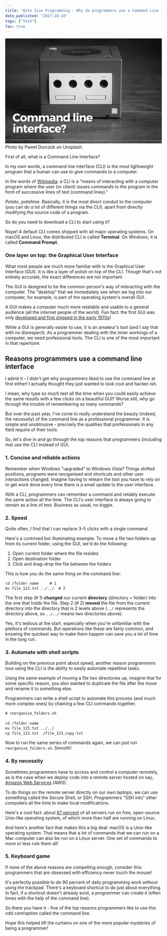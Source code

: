 ```yaml
---
title: "Bite Size Programming - Why do programmers use a Command Line Interface?"
date_published: "2017-10-18"
tags: ["Tech"]
fav: true
---
```


![why programmers use command line interface banner nickang blog](images/why-programmers-use-command-line-interface-banner-nickang-blog.png) Photo by Paweł Durczok on Unsplash

First of all, what is a Command Line Interface?

In my own words, a command line interface (CLI) is the most lightweight program that a human can use to give commands to a computer.

In the words of [Wikipedia](https://en.wikipedia.org/wiki/Command-line_interface): a CLI is a "means of interacting with a computer program where the user (or client) issues commands to the program in the form of successive lines of text (command lines)."

_Potato, potahtoe_. Basically, it is the most direct conduit to the computer (you can do _a lot_ of different things via the CLI), apart from directly modifying the source code of a program.

So do you need to download a CLI to start using it?

Nope! A default CLI comes shipped with all major operating systems. On macOS and Linux, the distributed CLI is called **Terminal**. On Windows, it is called **Command Prompt**.

### One layer on top: the Graphical User Interface

What most people are much more familiar with is the Graphical User Interface (GUI). It is like a layer of polish on top of the CLI. Though that's not entirely accurate, the exact differences are not important.

The GUI is designed to be the common person's way of interacting with the computer. The "desktop" that we immediately see when we log into our computer, for example, is part of the operating system's overall GUI.

A GUI makes a computer much more relatable and usable to a general audience (all the internet people of the world). Fun fact: the first GUI was only [developed and first shipped in the early 1970s](https://en.wikipedia.org/wiki/History_of_the_graphical_user_interface)!

While a GUI is generally easier to use, it is an amateur's tool (and I say that with no disrespect). As a programmer dealing with the inner workings of a computer, we need professional tools. The CLI is one of the most important in that repertoire.

## Reasons programmers use a command line interface

I admit it - I didn't get why programmers liked to use the command line at first either! I actually thought they just wanted to look cool and hacker-ish.

I mean, why type so much text all the time when you could easily achieve the same results with a few clicks on a beautiful GUI? Worse still, why go through the trouble of remembering so many commands?

But over the past year, I've come to really understand the beauty (indeed, the necessity) of the command line as a professional programmer. It is simple and unobtrusive - precisely the qualities that professionals in any field require of their tools.

So, let's dive in and go through the top reasons that programmers (including me) use the CLI instead of GUI.

### 1\. Concise and reliable actions

Remember when Windows "upgraded" to Windows Vista? Things shifted positions, programs were reorganised and shortcuts and other user interactions changed. Imagine having to relearn the tool you have to rely on to get work done every time there is a small update to the user interface.

With a CLI, programmers can remember a command and reliably execute the same action all the time. The CLI's user interface is always going to remain as a line of text. Business as usual, no biggie.

### 2\. Speed

Quite often, I find that I can replace 3-5 clicks with a single command.

Here's a contrived but illuminating example. To move a file two folders up from its current folder, using the GUI, we'd do the following:

1. Open current folder where the file resides
2. Open destination folder
3. Click and drag-drop the file between the folders

This is how you do the same thing on the command line:

```shell
cd /folder_name     # 1
mv file_123.txt ../../  # 2
```

The first step (# 1) **changed** our current **directory** (directory = folder) into the one that holds the file. Step 2 (# 2) **moved** the file from the current directory into the directory that is 2 levels above (`../` represents the directory above, so `../../` means two directories above).

Yes, it's tedious at the start, especially when you're unfamiliar with the plethora of commands. But operations like these are fairly common, and knowing the quickest way to make them happen can save you a lot of time in the long run.

### 3\. Automate with shell scripts

Building on the previous point about speed, another reason programmers love using the CLI is the ability to easily automate repetitive tasks.

Using the same example of moving a file two directories up, imagine that for some specific reason, you also wanted to duplicate the file after the move and rename it to something else.

Programmers can write a shell script to automate this process (and much more complex ones) by chaining a few CLI commands together.

```shell
# reorganise_folders.sh

cd /folder_name                 
mv file_123.txt ../../
cp file_123.txt ./file_123_copy.txt
```

Now to run the same series of commands again, we can just run `reorganise_folders.sh`. Smooth!

### 4\. By necessity

Sometimes programmers have to access and control a computer remotely, as is the case when we deploy code into a remote server hosted on say, [Amazon Web Services](https://aws.amazon.com/) (AWS).

To do things on the remote server directly on our own laptops, we can use something called the Secure Shell, or SSH. Programmers "SSH into" other computers all the time to make local modifications.

Here's a cool fact: about [67 percent](https://www.wired.com/2016/08/linux-took-web-now-taking-world/) of all servers run on free, open-source Unix-like operating system, of which more than half are running on Linux.

And here's another fact that makes this a big deal: macOS is a Unix-like operating system. That means that a lot of commands that we can run on a Mac computer can also be run on a Linux server. One set of commands to more or less rule them all!

### 5\. Keyboard game

If none of the above reasons are compelling enough, consider this: programmers that are obsessed with efficiency never touch the mouse!

It's perfectly possible to do 90 percent of daily programming work without using the trackpad. There's a keyboard shortcut to do just about everything. In fact, if a shortcut doesn't already exist, a programmer can create it (often times with the help of the command line).

So there you have it - five of the top reasons programmers like to use this odd contraption called the command line.

Hope this helped lift the curtains on one of the more popular mysteries of being a programmer!
